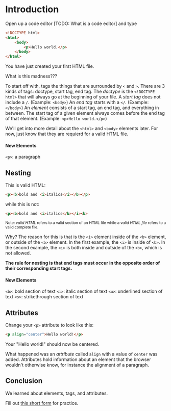 # Introduction
Open up a code editor [TODO: What is a code editor] and type

```html
<!DOCTYPE html>
<html>
	<body>
		<p>Hello world.</p>
	</body>
</html>
```

You have just created your first HTML file.

What is this madness???

To start off with, tags the things that are surrounded by `<` and `>`. There are 3 kinds of tags: doctype, start tag, end tag.
The *doctype* is the `<!DOCTYPE html>` that will always go at the beginning of your file.
A *start tag* does not include a `/`. (Example: `<body>`)
An *end tag* starts with a `</`. (Example: `</body>`)
An *element* consists of a start tag, an end tag, and everything in between. The start tag of a given element always comes before the end tag of that element. (Example: `<p>Hello world.</p>`)

We'll get into more detail about the `<html>` and `<body>` elements later. For now, just know that they are requierd for a valid HTML file.

#### New Elements
`<p>`: a paragraph

## Nesting
This is valid HTML:

```html
<p><b>bold and <i>italics</i></b></p>
```

while this is not:

```html
<p><b>bold and <i>italics</b></i><b>
```

<small>Note: *valid HTML* refers to a valid section of an HTML file while a *valid HTML file* refers to a valid complete file.</small>

Why? The reason for this is that is the `<i>` element inside of the `<b>` element, or outside of the `<b>` element. In the first example, the `<i>` is inside of `<b>`. In the second example, the `<i>` is both inside and outside of the `<b>`, which is not allowed.

**The rule for nesting is that end tags must occur in the opposite order of their corresponding start tags.**

#### New Elements
`<b>`: bold section of text
`<i>`: italic section of text
`<u>`: underlined section of text
`<s>`: strikethrough section of text

## Attributes
Change your `<p>` attribute to look like this:

```html
<p align="center">Hello world!</p>
```

Your "Hello world!" should now be centered.

What happened was an *attribute* called `align` with a value of `center` was added. Attributes hold information about an element that the browser wouldn't otherwise know, for instance the alignment of a paragraph.

## Conclusion
We learned about elements, tags, and attributes.

Fill out [this short form](https://forms.gle/umbC1SLTFFC44sYj8) for practice.
